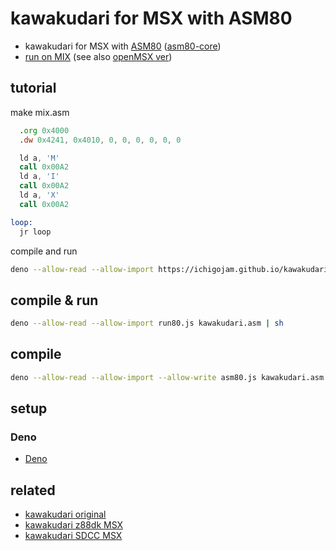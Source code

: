 # kawakudari for MSX with ASM80

- kawakudari for MSX with [ASM80](https://www.asm80.com/) ([asm80-core](https://github.com/asm80/asm80-core/))
- [run on MIX](https://github.com/ichigojam/MIX) (see also [openMSX ver](https://github.com/IchigoJam/kawakudari_sdcc_msx/tree/openMSX))

## tutorial

make mix.asm
```asm
  .org 0x4000
  .dw 0x4241, 0x4010, 0, 0, 0, 0, 0, 0

  ld a, 'M'
  call 0x00A2
  ld a, 'I'
  call 0x00A2
  ld a, 'X'
  call 0x00A2

loop:
  jr loop
```
compile and run
```sh
deno --allow-read --allow-import https://ichigojam.github.io/kawakudari_asm80_msx/run80.js mix.asm | sh
```

## compile & run

```sh
deno --allow-read --allow-import run80.js kawakudari.asm | sh
```

## compile

```sh
deno --allow-read --allow-import --allow-write asm80.js kawakudari.asm kawakudari.rom
```

## setup

### Deno

- [Deno](https://deno.com/)

## related

- [kawakudari original](https://ichigojam.net/IchigoJam-firstgame.pdf)
- [kawakudari z88dk MSX](https://github.com/ichigojam/kawakudari_z88dk_msx)
- [kawakudari SDCC MSX](https://github.com/ichigojam/kawakudari_sdcc_msx)
